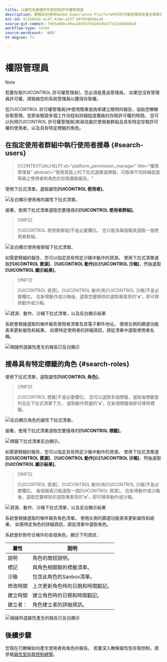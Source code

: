 ```yaml
---
title: 以屬性為基礎的存取控制許可權管理員
description: 瞭解如何使用Adobe Experience Platform中的許可權管理員來產生報表及驗證存取許可權。
exl-id: 4c2b8b8e-ac4f-4c6e-a23f-66f658bb6e24
source-git-commit: 7e65e88bc49ea28d567e8204db877d22ddb8d9a6
workflow-type: tm+mt
source-wordcount: '603'
ht-degree: 7%

---
```


# 權限管理員

>[!NOTE]
>
>若要存取[!UICONTROL 許可權管理員]，您必須是產品管理員。 如果您沒有管理員許可權，請聯絡您的系統管理員以獲得存取權。

在[!UICONTROL 許可權管理員]中使用簡單查詢來建立簡明的報告，協助您瞭解存取管理，並節省驗證多個工作流程和詳細程度層級的存取許可權的時間。 您可以利用[!UICONTROL 許可權管理員]來尋找屬於使用者群組且具有特定存取許可權的使用者，以及具有特定標籤的角色。

## 在指定使用者群組中執行使用者搜尋 {#search-users}

>[!CONTEXTUALHELP]
>id="platform_permission_manager"
>title="權限管理員"
>abstract="使用頁面上的下拉式選單選擇器，可取得不同詳細程度等級之使用者和角色的存取層級報告。"
<!-- >additional-url="https://experienceleague.adobe.com/docs/experience-platform/access-control/abac/permissions-manager/permissions.html" text="Permission manager" -->

使用下拉式清單，選取屬性&#x200B;**[!UICONTROL 使用者]**。

![反白顯示使用者的屬性下拉式清單。](../../images/permission-manager/users-select.png)

接著，使用下拉式清單選取您要搜尋的&#x200B;**[!UICONTROL 使用者群組]**。

>[!INFO]
>
>[!UICONTROL 使用者群組]不是必要欄位。 您只能為每個報表選取一個使用者群組。

![反白顯示使用者群組下拉式清單。](../../images/permission-manager/user-group-select.png)

如需更精細的報告，您可以指定具有特定沙箱中動作的資源。 使用下拉式清單選取&#x200B;**[!UICONTROL 資源]**、**[!UICONTROL 動作]**&#x200B;和&#x200B;**[!UICONTROL 沙箱]**，然後選取&#x200B;**[!UICONTROL 顯示結果]**。

>[!INFO]
>
>[!UICONTROL 資源]、[!UICONTROL 動作]和[!UICONTROL 沙箱]不是必要欄位。 在新增動作或沙箱後，選取您要移除的選取專案旁的&#x200B;**&#39;x&#39;**，即可移除動作或沙箱。

![資源、動作、沙箱下拉式清單，以及反白顯示結果](../../images/permission-manager/users-additional-attributes-select.png)

系統會根據選取的條件報告使用者清單及其電子郵件地址。 使用左側的篩選功能表來更新屬性和結果。 如需特定使用者的詳細資訊，請從清單中選取使用者名稱。

![根據所選屬性產生的報告已反白顯示](../../images/permission-manager/users-report.png)

## 搜尋具有特定標籤的角色 {#search-roles}

使用下拉式清單，選取屬性&#x200B;**[!UICONTROL 角色]**。

>[!INFO]
>
>[!UICONTROL 標籤]不是必要欄位。 您可以選取多個標籤，選取後標籤會列在此下拉式清單下方。 選取動作旁邊的&#x200B;**&#39;x&#39;**，在新增標籤後即可移除標籤。

![反白顯示角色的屬性下拉式清單。](../../images/permission-manager/roles-select.png)

接著，使用下拉式清單選取您要搜尋的&#x200B;**[!UICONTROL 標籤]**。

![標籤下拉式清單反白顯示。](../../images/permission-manager/roles-labels-select.png)

如需更精細的報告，您可以指定具有特定沙箱中動作的資源。 使用下拉式清單選取&#x200B;**[!UICONTROL 資源]**、**[!UICONTROL 動作]**&#x200B;和&#x200B;**[!UICONTROL 沙箱]**，然後選取&#x200B;**[!UICONTROL 顯示結果]**。

>[!INFO]
>
>[!UICONTROL 資源]、[!UICONTROL 動作]和[!UICONTROL 沙箱]不是必要欄位。 每個報表只能選取一個[!UICONTROL 資源]。 在新增動作或沙箱後，選取您要移除的選取專案旁的&#x200B;**&#39;x&#39;**，即可移除動作或沙箱。

![資源、動作、沙箱下拉式清單，以及反白顯示結果](../../images/permission-manager/roles-additional-attributes-select.png)

系統會根據選取的條件報告角色清單。 使用左側的篩選功能表來更新屬性和結果。 如需特定角色的詳細資訊，請從清單中選取角色。

系統會針對符合條件的各個角色，顯示下列資訊：

| 屬性 | 說明 |
| --- | --- |
| 說明 | 角色的簡短說明。 |
| 標記 | 與角色相關聯的標籤清單。 |
| 沙箱 | 包含此角色的Sanbox清單。 |
| 修改時間 | 上次更新角色時的日期和時間戳記。 |
| 建立時間 | 建立角色時的日期和時間戳記。 |
| 建立者： | 角色建立者的詳細資訊。 |

![根據所選屬性產生的報告已反白顯示](../../images/permission-manager/roles-report.png)

## 後續步驟

您現在已瞭解如何產生使用者和角色的報告。 若要深入瞭解屬性型存取控制，請參閱[屬性型存取控制總覽](../overview.md)。
